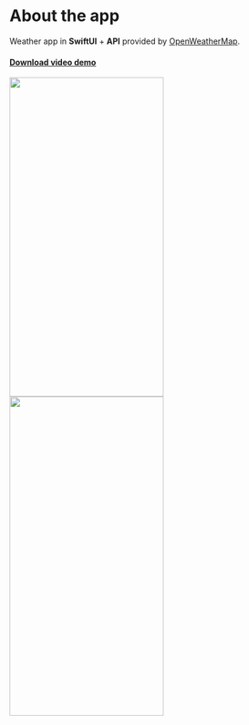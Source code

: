 <h1>About the app</h1>

Weather app in <b>SwiftUI</b> + <b>API</b> provided by <a href="https://openweathermap.org" target="_blank">OpenWeatherMap</a>. 

<h4><a href="https://user-images.githubusercontent.com/6122888/185783570-99df2d1a-be6a-4012-adb6-56b7ef6ab805.mov" target="_blank">Download video demo</a><br></h4>

<p float="center">
<img src="https://user-images.githubusercontent.com/6122888/185792740-fd65d1b2-cd41-419e-ba5a-5b6c4ffc844a.png" width="270" height="560">
<img src="https://user-images.githubusercontent.com/6122888/185792743-eb421685-8678-47f5-b0ca-a59b55cb024e.png" width="270" height="560">
</p>
